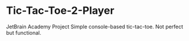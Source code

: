 # Tic-Tac-Toe-2-Player
JetBrain Academy Project
Simple console-based tic-tac-toe. Not perfect but functional.
